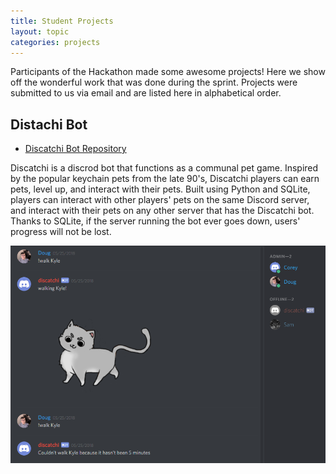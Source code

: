 ```yaml
---
title: Student Projects
layout: topic
categories: projects
---
```


Participants of the Hackathon made some awesome projects! Here we show off
the wonderful work that was done during the sprint. Projects were submitted
to us via email and are listed here in alphabetical order.

## Distachi Bot

 - [Discatchi Bot Repository][discatchi-bot]

Discatchi is a discrod bot that functions as a communal pet game. Inspired by the popular keychain pets
from the late 90's, Discatchi players can earn pets, level up, and interact with their pets. Built using Python
and SQLite, players can interact with other players' pets on the same Discord server, and interact with their
pets on any other server that has the Discatchi bot. Thanks to SQLite, if the server running the bot ever
goes down, users' progress will not be lost.

![Discatchi][img-discatchi]


[img-discatchi]: /source/Discatchi.png

[discatchi-bot]: https://github.com/DougWinegarden/Discord-Python-Example.git

